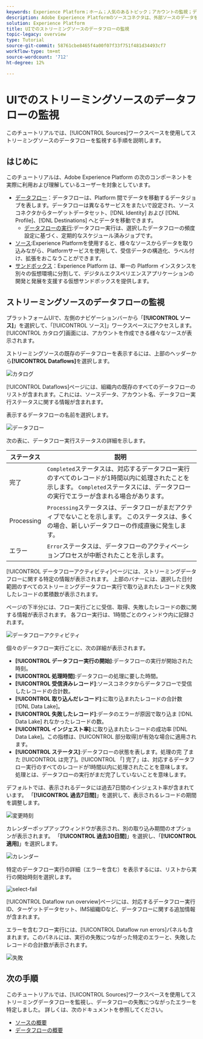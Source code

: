 ```yaml
---
keywords: Experience Platform；ホーム；人気のあるトピック；アカウントの監視；データフローの監視；データフロー
description: Adobe Experience Platformのソースコネクタは、外部ソースのデータをスケジュールに従って取り込む機能を提供します。 このチュートリアルでは、ソースワークスペースからのストリーミングデータフローを監視する手順を説明します。
solution: Experience Platform
title: UIでのストリーミングソースのデータフローの監視
topic-legacy: overview
type: Tutorial
source-git-commit: 58761cbe8465f4a00f07f33f751f481d34493cf7
workflow-type: tm+mt
source-wordcount: '712'
ht-degree: 12%

---
```



# UIでのストリーミングソースのデータフローの監視

このチュートリアルでは、[!UICONTROL Sources]ワークスペースを使用してストリーミングソースのデータフローを監視する手順を説明します。

## はじめに

このチュートリアルは、Adobe Experience Platform の次のコンポーネントを実際に利用および理解しているユーザーを対象としています。

* [データフロー](../../../dataflows/home.md)：データフローは、Platform 間でデータを移動するデータジョブを表します。データフローは異なるサービスをまたいで設定され、ソースコネクタからターゲットデータセット、[!DNL Identity] および [!DNL Profile]、[!DNL Destinations] へとデータを移動できます。
   * [データフローの実行](../../notifications.md):データフロー実行は、選択したデータフローの頻度設定に基づく、定期的なスケジュール済みジョブです。
* [ソース](../../home.md):Experience Platformを使用すると、様々なソースからデータを取り込みながら、Platformサービスを使用して、受信データの構造化、ラベル付け、拡張をおこなうことができます。
* [サンドボックス](../../../sandboxes/home.md)：Experience Platform は、単一の Platform インスタンスを別々の仮想環境に分割して、デジタルエクスペリエンスアプリケーションの開発と発展を支援する仮想サンドボックスを提供します。

## ストリーミングソースのデータフローの監視

プラットフォームUIで、左側のナビゲーションバーから「**[!UICONTROL ソース]**」を選択して、「[!UICONTROL ソース]」ワークスペースにアクセスします。 [!UICONTROL カタログ]画面には、アカウントを作成できる様々なソースが表示されます。

ストリーミングソースの既存のデータフローを表示するには、上部のヘッダーから&#x200B;**[!UICONTROL Dataflows]**&#x200B;を選択します。

![カタログ](../../images/tutorials/monitor-streaming/catalog.png)

[!UICONTROL Dataflows]ページには、組織内の既存のすべてのデータフローのリストが含まれます。これには、ソースデータ、アカウント名、データフロー実行ステータスに関する情報が含まれます。

表示するデータフローの名前を選択します。

![データフロー](../../images/tutorials/monitor-streaming/dataflows.png)

次の表に、データフロー実行ステータスの詳細を示します。

| ステータス | 説明 |
| ------ | ----------- |
| 完了 | `Completed`ステータスは、対応するデータフロー実行のすべてのレコードが1時間以内に処理されたことを示します。 `Completed`ステータスには、データフローの実行でエラーが含まれる場合があります。 |
| Processing | `Processing`ステータスは、データフローがまだアクティブでないことを示します。 このステータスは、多くの場合、新しいデータフローの作成直後に発生します。 |
| エラー | `Error`ステータスは、データフローのアクティベーションプロセスが中断されたことを示します。 |

[!UICONTROL データフローアクティビティ]ページには、ストリーミングデータフローに関する特定の情報が表示されます。 上部のバナーには、選択した日付範囲のすべてのストリーミングデータフロー実行で取り込まれたレコードと失敗したレコードの累積数が表示されます。

ページの下半分には、フロー実行ごとに受信、取得、失敗したレコードの数に関する情報が表示されます。 各フロー実行は、1時間ごとのウィンドウ内に記録されます。

![データフローアクティビティ](../../images/tutorials/monitor-streaming/dataflow-activity.png)

個々のデータフロー実行ごとに、次の詳細が表示されます。

* **[!UICONTROL データフロー実行の開始]**:データフローの実行が開始された時刻。
* **[!UICONTROL 処理時間]**:データフローの処理に要した時間。
* **[!UICONTROL 受信済みレコード]**:ソースコネクタからデータフローで受信したレコードの合計数。
* **[!UICONTROL 取り込んだレコード]**:に取り込まれたレコードの合計数 [!DNL Data Lake]。
* **[!UICONTROL 失敗したレコード]**:データのエラーが原因で取り込ま [!DNL Data Lake] れなかったレコードの数。
* **[!UICONTROL インジェスト率]**:に取り込まれたレコードの成功率 [!DNL Data Lake]。この指標は、[!UICONTROL 部分取得]が有効な場合に適用されます。
* **[!UICONTROL ステータス]**:データフローの状態を表します。処理の完  了また [!UICONTROL は完了]。[!UICONTROL 「] 完了」は、対応するデータフロー実行のすべてのレコードが1時間以内に処理されたことを意味します。 処理とは、データフローの実行がまだ完了していないことを意味します。

デフォルトでは、表示されるデータには過去7日間のインジェスト率が含まれています。 「**[!UICONTROL 過去7日間]**」を選択して、表示されるレコードの期間を調整します。

![変更時刻](../../images/tutorials/monitor-streaming/change-time.png)

カレンダーポップアップウィンドウが表示され、別の取り込み期間のオプションが表示されます。 「**[!UICONTROL 過去30日間]**」を選択し、「**[!UICONTROL 適用]**」を選択します。

![カレンダー](../../images/tutorials/monitor-streaming/calendar.png)

特定のデータフロー実行の詳細（エラーを含む）を表示するには、リストから実行の開始時刻を選択します。

![select-fail](../../images/tutorials/monitor-streaming/select-fail.png)

[!UICONTROL Dataflow run overview]ページには、対応するデータフロー実行ID、ターゲットデータセット、IMS組織IDなど、データフローに関する追加情報が含まれます。

エラーを含むフロー実行には、[!UICONTROL Dataflow run errors]パネルも含まれます。このパネルには、実行の失敗につながった特定のエラーと、失敗したレコードの合計数が表示されます。

![失敗](../../images/tutorials/monitor-streaming/failure.png)

## 次の手順

このチュートリアルでは、[!UICONTROL Sources]ワークスペースを使用してストリーミングデータフローを監視し、データフローの失敗につながったエラーを特定しました。 詳しくは、次のドキュメントを参照してください。

* [ソースの概要](../../home.md)
* [データフローの概要](../../../dataflows/home.md)